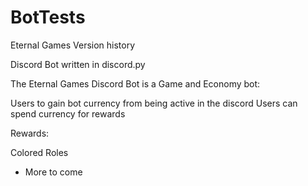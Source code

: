 # BotTests
Eternal Games Version history

Discord Bot written in discord.py

The Eternal Games Discord Bot is a Game and Economy bot:

Users to gain bot currency from being active in the discord
Users can spend currency for rewards

Rewards:

Colored Roles
+ More to come
